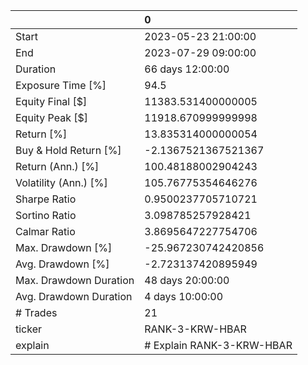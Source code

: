 |                        | 0                         |
|:-----------------------|:--------------------------|
| Start                  | 2023-05-23 21:00:00       |
| End                    | 2023-07-29 09:00:00       |
| Duration               | 66 days 12:00:00          |
| Exposure Time [%]      | 94.5                      |
| Equity Final [$]       | 11383.531400000005        |
| Equity Peak [$]        | 11918.670999999998        |
| Return [%]             | 13.835314000000054        |
| Buy & Hold Return [%]  | -2.1367521367521367       |
| Return (Ann.) [%]      | 100.48188002904243        |
| Volatility (Ann.) [%]  | 105.76775354646276        |
| Sharpe Ratio           | 0.9500237705710721        |
| Sortino Ratio          | 3.098785257928421         |
| Calmar Ratio           | 3.8695647227754706        |
| Max. Drawdown [%]      | -25.967230742420856       |
| Avg. Drawdown [%]      | -2.723137420895949        |
| Max. Drawdown Duration | 48 days 20:00:00          |
| Avg. Drawdown Duration | 4 days 10:00:00           |
| # Trades               | 21                        |
| ticker                 | RANK-3-KRW-HBAR           |
| explain                | # Explain RANK-3-KRW-HBAR |